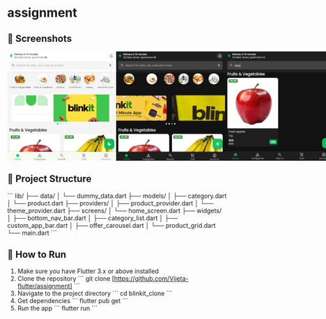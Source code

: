 # assignment
## 📱 Screenshots

<div style="display: flex; flex-direction: row;">
  <img src="assets/screenshots/homescreen1.png" width="250" >
  <img src="assets/screenshots/homescreen2.png" width="250" >
  <img src="assets/screenshots/homescreen3.png" width="250">
  <img src="assets/screenshots/homescreen4.png" width="250">
</div>

## 📂 Project Structure

\`\`\`
lib/
├── data/
│   └── dummy_data.dart
├── models/
│   ├── category.dart
│   └── product.dart
├── providers/
│   ├── product_provider.dart
│   └── theme_provider.dart
├── screens/
│   └── home_screen.dart
├── widgets/
│   ├── bottom_nav_bar.dart
│   ├── category_list.dart
│   ├── custom_app_bar.dart
│   ├── offer_carousel.dart
│   └── product_grid.dart
└── main.dart
\`\`\`

## 🚀 How to Run

1. Make sure you have Flutter 3.x or above installed
2. Clone the repository
   \`\`\`
   git clone [https://github.com/Vijeta-flutter/assignment]
   \`\`\`
3. Navigate to the project directory
   \`\`\`
   cd blinkit_clone
   \`\`\`
4. Get dependencies
   \`\`\`
   flutter pub get
   \`\`\`
5. Run the app
   \`\`\`
   flutter run
   \`\`\`
